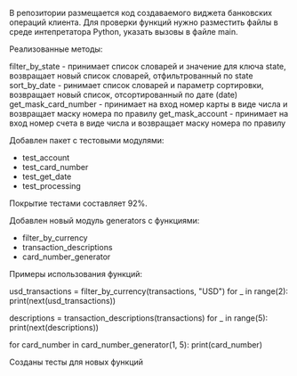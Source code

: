 В репозитории размещается код создаваемого виджета банковских операций клиента. Для проверки функций нужно разместить файлы в среде интепретатора Python, указать вызовы в файле main.

Реализованные методы:

filter_by_state - принимает список словарей и значение для ключа state, возвращает новый список словарей, отфильтрованный по state
sort_by_date - ринимает список словарей и параметр сортировки, возвращает новый список, отсортированный по дате (date)
get_mask_card_number - принимает на вход номер карты в виде числа и возвращает маску номера по правилу
get_mask_account - принимает на вход номер счета в виде числа и возвращает маску номера по правилу

Добавлен пакет с тестовыми модулями:

 - test_account
 - test_card_number
 - test_get_date
 - test_processing

Покрытие тестами составляет 92%.

Добавлен новый модуль generators с функциями:
 - filter_by_currency
 - transaction_descriptions
 - card_number_generator

Примеры использования функций:

usd_transactions = filter_by_currency(transactions, "USD")
for _ in range(2):
    print(next(usd_transactions))

descriptions = transaction_descriptions(transactions)
for _ in range(5):
    print(next(descriptions))

for card_number in card_number_generator(1, 5):
    print(card_number)

Созданы тесты для новых функций
